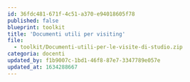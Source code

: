 ```yaml
---
id: 36fdc481-671f-4c51-a370-e94018605f78
published: false
blueprint: toolkit
title: 'Documenti utili per visiting'
file:
  - toolkit/Documenti-utili-per-le-visite-di-studio.zip
categoria: docenti
updated_by: f1b9007c-1bd1-46f8-87e7-3347789e057e
updated_at: 1634288667
---
```

